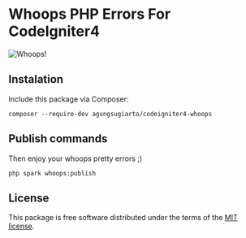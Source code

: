 # Whoops PHP Errors For CodeIgniter4

![Whoops!](http://i.imgur.com/0VQpe96.png)

## Instalation

Include this package via Composer:

```console
composer --require-dev agungsugiarto/codeigniter4-whoops
```

## Publish commands

Then enjoy your whoops pretty errors ;)
```console
php spark whoops:publish
```

## License

This package is free software distributed under the terms of the [MIT license](LICENSE.md).
